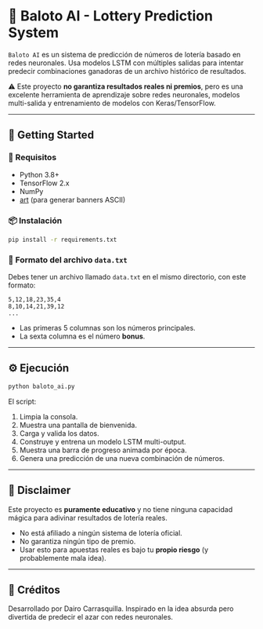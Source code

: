 # 🎰 Baloto AI - Lottery Prediction System

`Baloto AI` es un sistema de predicción de números de lotería basado en redes neuronales. Usa modelos LSTM con múltiples salidas para intentar predecir combinaciones ganadoras de un archivo histórico de resultados.

⚠️ Este proyecto **no garantiza resultados reales ni premios**, pero es una excelente herramienta de aprendizaje sobre redes neuronales, modelos multi-salida y entrenamiento de modelos con Keras/TensorFlow.

---

## 🚀 Getting Started

### 📁 Requisitos

* Python 3.8+
* TensorFlow 2.x
* NumPy
* [art](https://pypi.org/project/art/) (para generar banners ASCII)

### 📦 Instalación

```bash
pip install -r requirements.txt
```

### 📄 Formato del archivo `data.txt`

Debes tener un archivo llamado `data.txt` en el mismo directorio, con este formato:

```
5,12,18,23,35,4
8,10,14,21,39,12
...
```

* Las primeras 5 columnas son los números principales.
* La sexta columna es el número **bonus**.

---

## ⚙️ Ejecución

```bash
python baloto_ai.py
```

El script:

1. Limpia la consola.
2. Muestra una pantalla de bienvenida.
3. Carga y valida los datos.
4. Construye y entrena un modelo LSTM multi-output.
5. Muestra una barra de progreso animada por época.
6. Genera una predicción de una nueva combinación de números.

---

## 📌 Disclaimer

Este proyecto es **puramente educativo** y no tiene ninguna capacidad mágica para adivinar resultados de lotería reales.

* No está afiliado a ningún sistema de lotería oficial.
* No garantiza ningún tipo de premio.
* Usar esto para apuestas reales es bajo tu **propio riesgo** (y probablemente mala idea).

---

## 🤖 Créditos

Desarrollado por Dairo Carrasquilla.
Inspirado en la idea absurda pero divertida de predecir el azar con redes neuronales.
